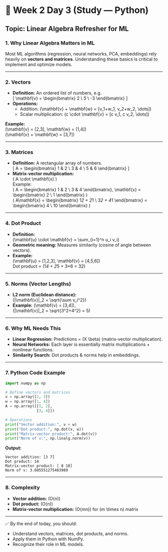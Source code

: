 # 📘 Week 2 Day 3 (Study — Python)

## Topic: Linear Algebra Refresher for ML

### 1. Why Linear Algebra Matters in ML
Most ML algorithms (regression, neural networks, PCA, embeddings) rely heavily on **vectors and matrices**. Understanding these basics is critical to implement and optimize models.

---

### 2. Vectors
- **Definition:** An ordered list of numbers, e.g.  
  \[
  \mathbf{v} = \begin{bmatrix} 2 \\ 5 \\ -3 \end{bmatrix}
  \]  
- **Operations:**
  - Addition: \(\mathbf{v} + \mathbf{w} = [v_1+w_1, v_2+w_2, \dots]\)
  - Scalar multiplication: \(c \cdot \mathbf{v} = [c v_1, c v_2, \dots]\)

**Example:**  
\(\mathbf{v} = [2,3], \mathbf{w} = [1,4]\)  
\(\mathbf{v} + \mathbf{w} = [3,7]\)

---

### 3. Matrices
- **Definition:** A rectangular array of numbers.  
  \[
  A = \begin{bmatrix} 
  1 & 2 \\ 
  3 & 4 \\ 
  5 & 6 
  \end{bmatrix}
  \]  
- **Matrix-vector multiplication:**  
  \( A \cdot \mathbf{x} \)  
  Example:  
  \( A = \begin{bmatrix} 1 & 2 \\ 3 & 4 \end{bmatrix}, \mathbf{x} = \begin{bmatrix} 2 \\ 1 \end{bmatrix} \)  
  \( A\mathbf{x} = \begin{bmatrix} 1*2 + 2*1 \\ 3*2 + 4*1 \end{bmatrix} = \begin{bmatrix} 4 \\ 10 \end{bmatrix} \)

---

### 4. Dot Product
- **Definition:**  
  \(\mathbf{u} \cdot \mathbf{v} = \sum_{i=1}^n u_i v_i\)  
- **Geometric meaning:** Measures similarity (cosine of angle between vectors).  
- **Example:**  
  \(\mathbf{u} = [1,2,3], \mathbf{v} = [4,5,6]\)  
  Dot product = \(1*4 + 2*5 + 3*6 = 32\)

---

### 5. Norms (Vector Lengths)
- **L2 norm (Euclidean distance):**  
  \(\|\mathbf{v}\|_2 = \sqrt{\sum v_i^2}\)  
- **Example:** \(\mathbf{v} = [3,4]\),  
  \(\|\mathbf{v}\|_2 = \sqrt{3^2+4^2} = 5\)

---

### 6. Why ML Needs This
- **Linear Regression:** Predictions = \(X \beta\) (matrix-vector multiplication).
- **Neural Networks:** Each layer is essentially matrix multiplications + nonlinear functions.
- **Similarity Search:** Dot products & norms help in embeddings.

---

### 7. Python Code Example
```python
import numpy as np

# Define vectors and matrices
v = np.array([2, 3])
w = np.array([1, 4])
A = np.array([[1, 2],
              [3, 4]])

# Operations
print("Vector addition:", v + w)
print("Dot product:", np.dot(v, w))
print("Matrix-vector product:", A.dot(v))
print("Norm of v:", np.linalg.norm(v))
```

**Output:**
```
Vector addition: [3 7]
Dot product: 14
Matrix-vector product: [ 8 18]
Norm of v: 3.605551275463989
```

---

### 8. Complexity
- **Vector addition:** \(O(n)\)  
- **Dot product:** \(O(n)\)  
- **Matrix-vector multiplication:** \(O(mn)\) for \(m \times n\) matrix  

---

✅ By the end of today, you should:
- Understand vectors, matrices, dot products, and norms.
- Apply them in Python with NumPy.
- Recognize their role in ML models.
